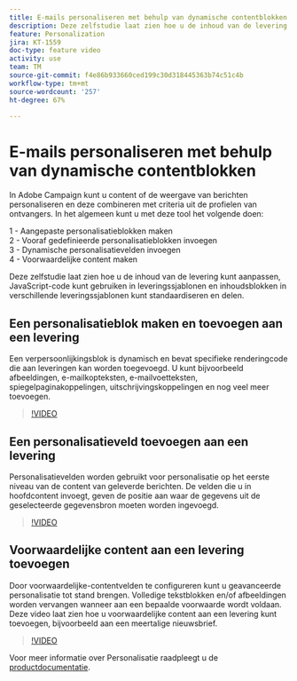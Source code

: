 ```yaml
---
title: E-mails personaliseren met behulp van dynamische contentblokken
description: Deze zelfstudie laat zien hoe u de inhoud van de levering kunt aanpassen, JavaScript-code kunt gebruiken in leveringssjablonen en inhoudsblokken in verschillende leveringssjablonen kunt standaardiseren en delen.
feature: Personalization
jira: KT-1559
doc-type: feature video
activity: use
team: TM
source-git-commit: f4e86b933660ced199c30d318445363b74c51c4b
workflow-type: tm+mt
source-wordcount: '257'
ht-degree: 67%

---
```



# E-mails personaliseren met behulp van dynamische contentblokken

In Adobe Campaign kunt u content of de weergave van berichten personaliseren en deze combineren met criteria uit de profielen van ontvangers. In het algemeen kunt u met deze tool het volgende doen:

1 - Aangepaste personalisatieblokken maken\
2 - Vooraf gedefinieerde personalisatieblokken invoegen\
3 - Dynamische personalisatievelden invoegen\
4 - Voorwaardelijke content maken

Deze zelfstudie laat zien hoe u de inhoud van de levering kunt aanpassen, JavaScript-code kunt gebruiken in leveringssjablonen en inhoudsblokken in verschillende leveringssjablonen kunt standaardiseren en delen.

## Een personalisatieblok maken en toevoegen aan een levering

Een verpersoonlijkingsblok is dynamisch en bevat specifieke renderingcode die aan leveringen kan worden toegevoegd. U kunt bijvoorbeeld afbeeldingen, e-mailkopteksten, e-mailvoetteksten, spiegelpaginakoppelingen, uitschrijvingskoppelingen en nog veel meer toevoegen.

>[!VIDEO](https://video.tv.adobe.com/v/24924?quality=12&learn=on)

## Een personalisatieveld toevoegen aan een levering

Personalisatievelden worden gebruikt voor personalisatie op het eerste niveau van de content van geleverde berichten. De velden die u in hoofdcontent invoegt, geven de positie aan waar de gegevens uit de geselecteerde gegevensbron moeten worden ingevoegd.

>[!VIDEO](https://video.tv.adobe.com/v/24925?quality=12&learn=on)

## Voorwaardelijke content aan een levering toevoegen

Door voorwaardelijke-contentvelden te configureren kunt u geavanceerde personalisatie tot stand brengen. Volledige tekstblokken en/of afbeeldingen worden vervangen wanneer aan een bepaalde voorwaarde wordt voldaan. Deze video laat zien hoe u voorwaardelijke content aan een levering kunt toevoegen, bijvoorbeeld aan een meertalige nieuwsbrief.

>[!VIDEO](https://video.tv.adobe.com/v/24926?quality=12&learn=on)

Voor meer informatie over Personalisatie raadpleegt u de [productdocumentatie](https://experienceleague.adobe.com/docs/campaign-classic/using/sending-messages/personalizing-deliveries/about-personalization.html?lang=en).
